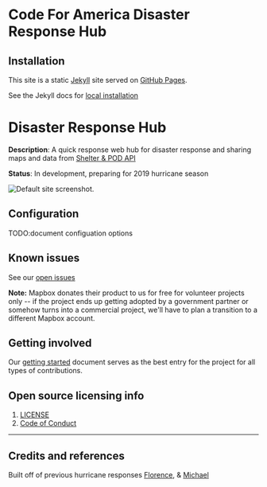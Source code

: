 # Code For America Disaster Response Hub

## Installation

This site is a static [Jekyll](https://jekyllrb.com/) site served on [GitHub Pages](https://pages.github.com/).

See the Jekyll docs for [local installation](https://jekyllrb.com/docs/installation/)

# Disaster Response Hub

**Description**:  A quick response web hub for disaster response and sharing maps and data from [Shelter & POD API](https://github.com/hurricane-response/florence-api)


**Status**: In development, preparing for 2019 hurricane season

![](https://raw.githubusercontent.com/hurricane-response/florence_website/master/screenshot.png "Default site screenshot.")

## Configuration

TODO:document configuation options

## Known issues

See our [open issues](https://github.com/hurricane-response/michael_website/issues)

**Note:** Mapbox donates their product to us for free for volunteer projects only -- if the project ends up getting adopted by a government partner or somehow turns into a commercial project, we'll have to plan a transition to a different Mapbox account.

## Getting involved

Our [getting started](https://bit.ly/2N6YVYD) document serves as the best entry for the project for all types of contributions.

## Open source licensing info
1. [LICENSE](LICENSE)
2. [Code of Conduct](Code_of_Conduct.md)


----

## Credits and references

Built off of previous hurricane responses  [Florence](https://github.com/hurricane-response/florence_website),  & [Michael](https://github.com/hurricane-response/michael_website)